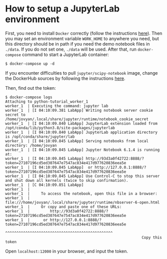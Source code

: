 # How to setup a JupyterLab environment

First, you need to install `Docker` correctly (follow the instructions
[here](https://www.docker.com/get-started)). Then you may set an environment
variable `WORK_HOME` to anywhere you need, but this directory should be in path
if you need the demo notebook files in `./data`. If you do not set one,
  `./data` will be used. After that, run `docker-compose` command to start a
  JupyterLab container:

```
$ docker-compose up -d
```

If you encounter difficulties to pull `jupyter/scipy-notebook` image, change
the DockerHub sources by following the instructions
[here](https://mirrors.ustc.edu.cn/help/dockerhub.html).

Then, find out the token:

```
$ docker-compose logs
Attaching to python-tutorial_worker_1
worker_1  | Executing the command: jupyter lab
worker_1  | [I 04:10:09.381 LabApp] Writing notebook server cookie secret to /home/jovyan/.local/share/jupyter/runtime/notebook_cookie_secret
worker_1  | [I 04:10:09.840 LabApp] JupyterLab extension loaded from /opt/conda/lib/python3.8/site-packages/jupyterlab
worker_1  | [I 04:10:09.840 LabApp] JupyterLab application directory is /opt/conda/share/jupyter/lab
worker_1  | [I 04:10:09.845 LabApp] Serving notebooks from local directory: /home/jovyan
worker_1  | [I 04:10:09.845 LabApp] Jupyter Notebook 6.1.4 is running at:
worker_1  | [I 04:10:09.845 LabApp] http://93d3a0f42722:8888/?token=27107196cd5ed307647e7547ac834e417d977620836eea5e
worker_1  | [I 04:10:09.845 LabApp]  or http://127.0.0.1:8888/?token=27107196cd5ed307647e7547ac834e417d977620836eea5e
worker_1  | [I 04:10:09.845 LabApp] Use Control-C to stop this server and shut down all kernels (twice to skip confirmation).
worker_1  | [C 04:10:09.851 LabApp]
worker_1  |
worker_1  |     To access the notebook, open this file in a browser:
worker_1  |         file:///home/jovyan/.local/share/jupyter/runtime/nbserver-6-open.html
worker_1  |     Or copy and paste one of these URLs:
worker_1  |         http://93d3a0f42722:8888/?token=27107196cd5ed307647e7547ac834e417d977620836eea5e
worker_1  |      or http://127.0.0.1:8888/?token=27107196cd5ed307647e7547ac834e417d977620836eea5e
                                                 ^^^^^^^^^^^^^^^^^^^^^^^^^^^^^^^^^^^^^^^^^^^^^^^^
                                                             Copy this token
```

Open `localhost:12000` in your browser, and input the token.
